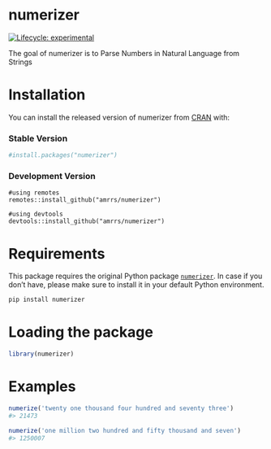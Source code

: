 
<!-- README.md is generated from README.Rmd. Please edit that file -->

# numerizer

<!-- badges: start -->

[![Lifecycle:
experimental](https://img.shields.io/badge/lifecycle-experimental-orange.svg)](https://www.tidyverse.org/lifecycle/#experimental)
<!-- badges: end -->

The goal of numerizer is to Parse Numbers in Natural Language from
Strings

# Installation

You can install the released version of numerizer from
[CRAN](https://CRAN.R-project.org) with:

### Stable Version

``` r
#install.packages("numerizer")
```

### Development Version

    #using remotes
    remotes::install_github("amrrs/numerizer")
    
    #using devtools
    devtools::install_github("amrrs/numerizer")

# Requirements

This package requires the original Python package
[`numerizer`](https://github.com/jaidevd/numerizer). In case if you
don’t have, please make sure to install it in your default Python
environment.

``` python
pip install numerizer
```

# Loading the package

``` r
library(numerizer)
```

# Examples

``` r
numerize('twenty one thousand four hundred and seventy three')
#> 21473

numerize('one million two hundred and fifty thousand and seven')
#> 1250007
```
